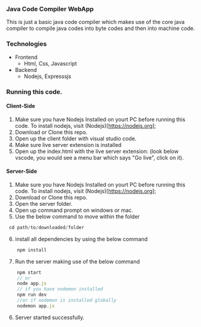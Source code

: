 ### Java Code Compiler WebApp

This is just a basic java code compiler which makes use of the core java compiler to compile java codes into byte codes and then into machine code.

### Technologies

- Frontend
  - Html, Css, Javascript
- Backend
  - Nodejs, Expresssjs

### Running this code.

#### Client-Side

1. Make sure you have Nodejs Installed on yourt PC before running this code. To install nodejs, visit (Nodejs)[https://nodejs.org];
2. Download or Clone this repo.
3. Open up the client folder with visual studio code.
4. Make sure live server extension is installed
5. Open up the index.html with the live server extension: (look below vscode, you would see a menu bar which says "Go live", click on it).

#### Server-Side

1. Make sure you have Nodejs Installed on yourt PC before running this code. To install nodejs, visit (Nodejs)[https://nodejs.org];
2. Download or Clone this repo.
3. Open the server folder.
4. Open up command prompt on windows or mac.
5. Use the below command to move within the folder

```javascript
 cd path/to/downloaded/folder
```

6. install all dependencies by using the below command

```javascript
    npm install
```

7. Run the server making use of the below command

```javascript
    npm start
    // or
    node app.js
    // if you have nodemon installed
    npm run dev
    //or if nodemon is installed globally
    nodemon app.js
```

6. Server started successfully.

